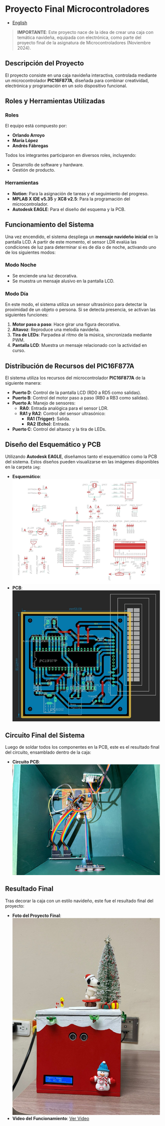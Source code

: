 # Proyecto Final Microcontroladores  
- [English](./README.md)  

> **IMPORTANTE**: Este proyecto nace de la idea de crear una caja con temática navideña, equipada con electrónica, como parte del proyecto final de la asignatura de Microcontroladores (Noviembre 2024).  

## Descripción del Proyecto  
El proyecto consiste en una caja navideña interactiva, controlada mediante un microcontrolador **PIC16F877A**, diseñada para combinar creatividad, electrónica y programación en un solo dispositivo funcional.  

## Roles y Herramientas Utilizadas  

### Roles  
El equipo está compuesto por:  
- **Orlando Arroyo**  
- **María López**  
- **Andrés Fábregas**  

Todos los integrantes participaron en diversos roles, incluyendo:  
- Desarrollo de software y hardware.  
- Gestión de producto.  
  

### Herramientas  
- **Notion**: Para la asignación de tareas y el seguimiento del progreso.  
- **MPLAB X IDE v5.35** y **XC8 v2.5**: Para la programación del microcontrolador.  
- **Autodesk EAGLE**: Para el diseño del esquema y la PCB.  


## Funcionamiento del Sistema

Una vez encendido, el sistema despliega un **mensaje navideño inicial** en la pantalla LCD. A partir de este momento, el sensor LDR evalúa las condiciones de luz para determinar si es de día o de noche, activando uno de los siguientes modos:  

### **Modo Noche**  
- Se enciende una luz decorativa.  
- Se muestra un mensaje alusivo en la pantalla LCD.  

### **Modo Día**  
En este modo, el sistema utiliza un sensor ultrasónico para detectar la proximidad de un objeto o persona. Si se detecta presencia, se activan las siguientes funciones:  
1. **Motor paso a paso**: Hace girar una figura decorativa.  
2. **Altavoz**: Reproduce una melodía navideña.  
3. **Tira de LEDs**: Parpadea al ritmo de la música, sincronizada mediante PWM.  
4. **Pantalla LCD**: Muestra un mensaje relacionado con la actividad en curso.  


## Distribución de Recursos del PIC16F877A  

El sistema utiliza los recursos del microcontrolador **PIC16F877A** de la siguiente manera:  

- **Puerto D**: Control de la pantalla LCD (RD0 a RD5 como salidas).  
- **Puerto B**: Control del motor paso a paso (RB0 a RB3 como salidas).  
- **Puerto A**: Manejo de sensores:  
  - **RA0**: Entrada analógica para el sensor LDR.  
  - **RA1 y RA2**: Control del sensor ultrasónico:  
    - **RA1 (Trigger)**: Salida.  
    - **RA2 (Echo)**: Entrada.  
- **Puerto C**: Control del altavoz y la tira de LEDs.


## Diseño del Esquemático y PCB  

Utilizando **Autodesk EAGLE**, diseñamos tanto el esquemático como la PCB del sistema. Estos diseños pueden visualizarse en las imágenes disponibles en la carpeta `img`:  
- **Esquemático**: ![Esquemático](./img/esquematico.jpeg)  
- **PCB**: ![PCB](./img/pcb.jpeg)


## Circuito Final del Sistema  

Luego de soldar todos los componentes en la PCB, este es el resultado final del circuito, ensamblado dentro de la caja:  
- **Circuito PCB**: ![Circuito Final](./img/circuito_final.jpeg)  


## Resultado Final  

Tras decorar la caja con un estilo navideño, este fue el resultado final del proyecto:  
- **Foto del Proyecto Final**: ![Resultado Final](./img/P_final.jpeg)  
- **Video del Funcionamiento**: [Ver Video](./img/resultado_final.mp4)  





